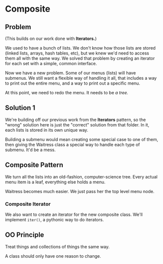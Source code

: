 # Composite

## Problem

(This builds on our work done with **Iterators.**)

We used to have a bunch of lists. We don't know how those lists are stored (linked lists, arrays, hash tables, etc), but we knew we'd need to access them all with the same way. We solved that problem by creating an iterator for each set with a simple, common interface.

Now we have a new problem. Some of our menus (lists) will have submenus. We still want a flexible way of handling it all, that includes a way to print out the entire menu, and a way to print out a specific menu.

At this point, we need to redo the menu. It needs to be *a tree.*

## Solution 1

We're building off our previous work from the **Iterators** pattern, so the "wrong" solution here is just the "correct" solution from that folder. In it, each lists is stored in its own unique way.

Building a submenu would mean creating some special case to one of them, then giving the Waitress class a special way to handle each type of submenu. It'd be a mess.

## Composite Pattern

We turn all the lists into an old-fashion, computer-science tree. Every actual menu item is a leaf, everything else holds a menu.

Waitress becomes much easier. We just pass her the top level menu node.

### Composite Iterator

We also want to create an iterator for the new composite class. We'll implement `iter()`, a pythonic way to do iterators.

## OO Principle

Treat things and collections of things the same way.

A class should only have one reason to change.

